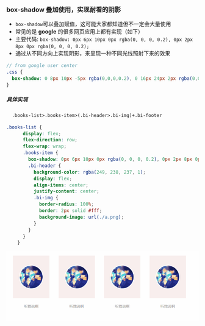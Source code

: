 ### box-shadow 叠加使用，实现耐看的阴影 
 
* `box-shadow`可以叠加赋值，这可能大家都知道但不一定会大量使用
* 常见的是 **google** 的很多网页应用上都有实现（如下）
* 主要代码: `box-shadow: 0px 6px 10px 0px rgba(0, 0, 0, 0.2), 0px 2px 8px 0px rgba(0, 0, 0, 0.2);`
* 通过从不同方向上实现阴影，来呈现一种不同光线照射下来的效果

```scss
// from google user center
.css {
  box-shadow: 0 8px 10px -5px rgba(0,0,0,0.2), 0 16px 24px 2px rgba(0,0,0,0.14), 0 6px 30px 5px rgba(0,0,0,0.12);
}
```

##### 具体实现

```html
  .books-list>.books-item>(.bi-header>.bi-img)+.bi-footer
```

```scss
.books-list {
      display: flex;
      flex-direction: row;
      flex-wrap: wrap;
      .books-item {
        box-shadow: 0px 6px 10px 0px rgba(0, 0, 0, 0.2), 0px 2px 8px 0px rgba(0, 0, 0, 0.2);
        .bi-header {
          background-color: rgba(249, 238, 237, 1);
          display: flex;
          align-items: center;
          justify-content: center;
          .bi-img {
            border-radius: 100%;
            border: 2px solid #fff;
            background-image: url(./a.png);
          }
        }
      }
    }
```
![img](../assets/box-shadow-more.gif)
